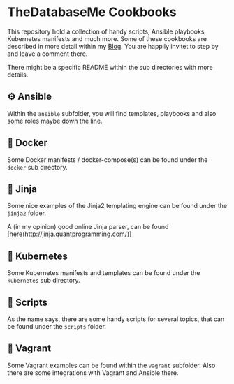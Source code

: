 # TheDatabaseMe Cookbooks

This repository hold a collection of handy scripts, Ansible playbooks, Kubernetes
manifests and much more. Some of these cookbooks are described in more detail within my
[Blog](https://thedatabaseme.de). You are happily invitet to step by and leave a comment
there.

There might be a specific README within the sub directories with more details.

## ⚙️ Ansible

Within the `ansible` subfolder, you will find templates, playbooks and also some roles
maybe down the line.

## 🐳 Docker

Some Docker manifests / docker-compose(s) can be found under the `docker` sub directory.

## 👹 Jinja

Some nice examples of the Jinja2 templating engine can be found under the `jinja2` folder.

A (in my opinion) good online Jinja parser, can be found [here(http://jinja.quantprogramming.com/)]

## 🎡 Kubernetes

Some Kubernetes manifests and templates can be found under the `kubernetes` sub directory.

## 📃 Scripts

As the name says, there are some handy scripts for several topics, that can be found under
the `scripts` folder.

## 🔷 Vagrant

Some Vagrant examples can be found within the `vagrant` subfolder. Also there are some
integrations with Vagrant and Ansible there.
